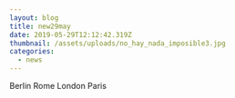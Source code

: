 ```yaml
---
layout: blog
title: new29may
date: 2019-05-29T12:12:42.319Z
thumbnail: /assets/uploads/no_hay_nada_imposible3.jpg
categories:
  - news
---
```

Berlin Rome London Paris
